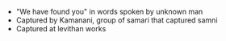 
- "We have found you" in words spoken by unknown man
- Captured by Kamanani, group of samari that captured samni
- Captured at levithan works